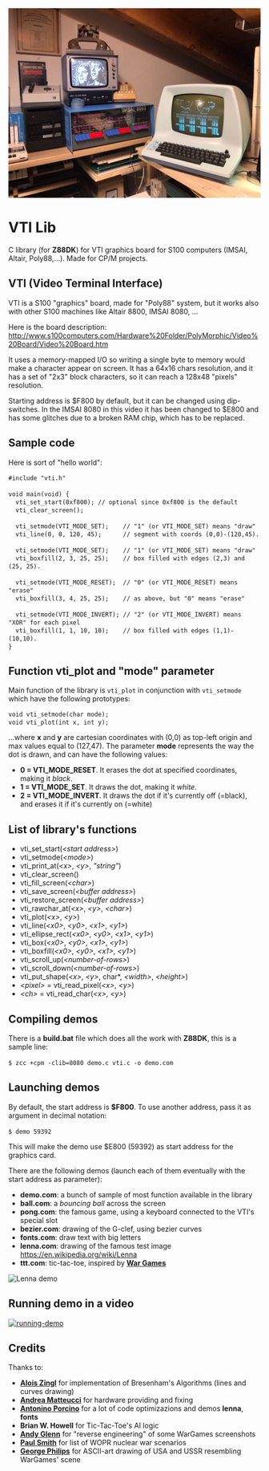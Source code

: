 <img src="imsai8080.jpg" width="800" alt="IMSAI 8080" />

# VTI Lib

C library (for **Z88DK**) for VTI graphics board for S100 computers (IMSAI, Altair, Poly88,...). Made for CP/M projects.

## VTI (Video Terminal Interface)

VTI is a S100 "graphics" board, made for "Poly88" system, but it works also with other S100 machines like Altair 8800, IMSAI 8080, ...

Here is the board description: http://www.s100computers.com/Hardware%20Folder/PolyMorphic/Video%20Board/Video%20Board.htm

It uses a memory-mapped I/O so writing a single byte to memory would make a character appear on screen. It has a 64x16 chars resolution, and it has a set of "2x3" block characters, so it can reach a 128x48 "pixels" resolution.

Starting address is $F800 by default, but it can be changed using dip-switches. In the IMSAI 8080 in this video it has been changed to $E800 and has some glitches due to a broken RAM chip, which has to be replaced.

## Sample code

Here is sort of "hello world":

    #include "vti.h"
    
    void main(void) {
      vti_set_start(0xf800); // optional since 0xf800 is the default
      vti_clear_screen();
      
      vti_setmode(VTI_MODE_SET);    // "1" (or VTI_MODE_SET) means "draw"
      vti_line(0, 0, 120, 45);      // segment with coords (0,0)-(120,45).
      
      vti_setmode(VTI_MODE_SET);    // "1" (or VTI_MODE_SET) means "draw"
      vti_boxfill(2, 3, 25, 25);    // box filled with edges (2,3) and (25, 25).
      
      vti_setmode(VTI_MODE_RESET);  // "0" (or VTI_MODE_RESET) means "erase"
      vti_boxfill(3, 4, 25, 25);    // as above, but "0" means "erase"
      
      vti_setmode(VTI_MODE_INVERT); // "2" (or VTI_MODE_INVERT) means "XOR" for each pixel
      vti_boxfill(1, 1, 10, 10);    // box filled with edges (1,1)-(10,10). 
    }

## Function **vti_plot** and "mode" parameter

Main function of the library is `vti_plot` in conjunction with `vti_setmode` which have the following prototypes:

    void vti_setmode(char mode);
    void vti_plot(int x, int y);

...where **x** and **y** are cartesian coordinates with (0,0) as top-left origin and max values equal to (127,47).
The parameter **mode** represents the way the dot is drawn, and can have the following values:

* **0 = VTI_MODE_RESET**. It erases the dot at specified coordinates, making it *black*.
* **1 = VTI_MODE_SET**. It draws the dot, making it *white*.
* **2 = VTI_MODE_INVERT**. It draws the dot if it's currently off (=black), and erases it if it's currently on (=white)

## List of library's functions

* vti_set_start(*\<start address\>*)
* vti_setmode(*\<mode\>*)
* vti_print_at(*\<x\>*, *\<y\>*, *"string"*)
* vti_clear_screen()
* vti_fill_screen(*\<char\>*)
* vti_save_screen(*\<buffer address\>*)
* vti_restore_screen(*\<buffer address\>*)
* vti_rawchar_at(*\<x\>*, *\<y\>*, *\<char\>*)
* vti_plot(*\<x\>*, *\<y\>*)
* vti_line(*\<x0\>*, *\<y0\>*, *\<x1\>*, *\<y1\>*)
* vti_ellipse_rect(*\<x0\>*, *\<y0\>*, *\<x1\>*, *\<y1\>*)
* vti_box(*\<x0\>*, *\<y0\>*, *\<x1\>*, *\<y1\>*)
* vti_boxfill(*\<x0\>*, *\<y0\>*, *\<x1\>*, *\<y1\>*)
* vti_scroll_up(*\<number-of-rows\>*)
* vti_scroll_down(*\<number-of-rows\>*)
* vti_put_shape(*\<x\>*, *\<y\>*, char\*, *\<width\>*, *\<height\>*)
* *\<pixel\>* = vti_read_pixel(*\<x\>*, *\<y\>*)
* *\<ch\>* = vti_read_char(*\<x\>*, *\<y\>*)

## Compiling demos

There is a **build.bat** file which does all the work with **Z88DK**, this is a sample line:

```$ zcc +cpm -clib=8080 demo.c vti.c -o demo.com```

## Launching demos

By default, the start address is **$F800**. To use another address, pass it as argument in decimal notation:

```$ demo 59392```

This will make the demo use $E800 (59392) as start address for the graphics card.

There are the following demos (launch each of them eventually with the start address as parameter):

* **demo.com**: a bunch of sample of most function available in the library
* **ball.com**: a *bouncing ball* across the screen
* **pong.com**: the famous game, using a keyboard connected to the VTI's special slot
* **bezier.com**: drawing of the G-clef, using bezier curves
* **fonts.com**: draw text with big letters
* **lenna.com**: drawing of the famous test image https://en.wikipedia.org/wiki/Lenna
* **ttt.com**: tic-tac-toe, inspired by [**War Games**](https://en.wikipedia.org/wiki/WarGames)

<img src="lenna-photo.jpg" width="500" alt="Lenna demo" />

## Running demo in a video

[![running-demo](https://img.youtube.com/vi/v8e73I5sO7A/0.jpg)](https://www.youtube.com/watch?v=v8e73I5sO7A)

## Credits
Thanks to:
- [**Alois Zingl**](http://members.chello.at/~easyfilter/bresenham.html) for implementation of Bresenham's Algorithms (lines and curves drawing)
- [**Andrea Matteucci**](https://www.facebook.com/andrewmattew81/) for hardware providing and fixing
- [**Antonino Porcino**](https://github.com/nippur72) for a lot of code optimizazions and demos **lenna**, **fonts**
- **Brian W. Howell** for Tic-Tac-Toe's AI logic
- [**Andy Glenn**](https://github.com/zompiexx/wargames/blob/main/wargames.bas) for "reverse engineering" of some WarGames screenshots
- [**Paul Smith**](https://gist.github.com/paulsmith/ca3635527bf36e3bf5a8cb1e622abfee) for list of WOPR nuclear war scenarios
- [**George Philips**](http://48k.ca/wgascii.html) for ASCII-art drawing of USA and USSR resembling WarGames' scene
